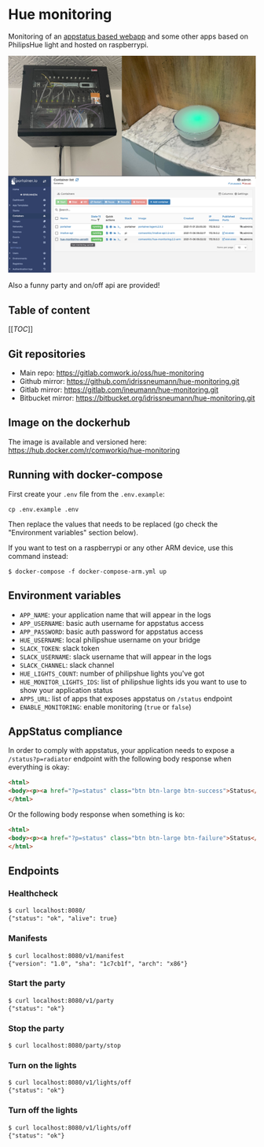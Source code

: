# Hue monitoring

Monitoring of an [appstatus based webapp](https://github.com/appstatus/appstatus) and some other apps based on PhilipsHue light and hosted on raspberrypi.

![hue-monitoring](./img/hue-monitoring.jpeg)

Also a funny party and on/off api are provided!

## Table of content

[[_TOC_]]

## Git repositories

* Main repo: https://gitlab.comwork.io/oss/hue-monitoring
* Github mirror: https://github.com/idrissneumann/hue-monitoring.git
* Gitlab mirror: https://gitlab.com/ineumann/hue-monitoring.git
* Bitbucket mirror: https://bitbucket.org/idrissneumann/hue-monitoring.git

## Image on the dockerhub

The image is available and versioned here: https://hub.docker.com/r/comworkio/hue-monitoring

## Running with docker-compose

First create your `.env` file from the `.env.example`:

```shell
cp .env.example .env
```

Then replace the values that needs to be replaced (go check the "Environment variables" section below).

If you want to test on a raspberrypi or any other ARM device, use this command instead:

```shell
$ docker-compose -f docker-compose-arm.yml up
```

## Environment variables

* `APP_NAME`: your application name that will appear in the logs
* `APP_USERNAME`: basic auth username for appstatus access
* `APP_PASSWORD`: basic auth password for appstatus access
* `HUE_USERNAME`: local philipshue username on your bridge
* `SLACK_TOKEN`: slack token
* `SLACK_USERNAME`: slack username that will appear in the logs
* `SLACK_CHANNEL`: slack channel
* `HUE_LIGHTS_COUNT`: number of philipshue lights you've got
* `HUE_MONITOR_LIGHTS_IDS`: list of philipshue lights ids you want to use to show your application status
* `APPS_URL`: list of apps that exposes appstatus on `/status` endpoint
* `ENABLE_MONITORING`: enable monitoring (`true` or `false`)

## AppStatus compliance

In order to comply with appstatus, your application needs to expose a `/status?p=radiator` endpoint with the following body response when everything is okay:

```html
<html>
<body><p><a href="?p=status" class="btn btn-large btn-success">Status</a></p></body>
</html>
```

Or the following body response when something is ko:

```html
<html>
<body><p><a href="?p=status" class="btn btn-large btn-failure">Status</a></p></body>
</html>
```

## Endpoints

### Healthcheck

```shell
$ curl localhost:8080/
{"status": "ok", "alive": true}
```

### Manifests

```shell
$ curl localhost:8080/v1/manifest 
{"version": "1.0", "sha": "1c7cb1f", "arch": "x86"}
```

### Start the party

```shell
$ curl localhost:8080/v1/party
{"status": "ok"}
```

### Stop the party

```shell
$ curl localhost:8080/party/stop
```

### Turn on the lights

```shell
$ curl localhost:8080/v1/lights/off
{"status": "ok"}
```

### Turn off the lights

```shell
$ curl localhost:8080/v1/lights/off
{"status": "ok"}
```
